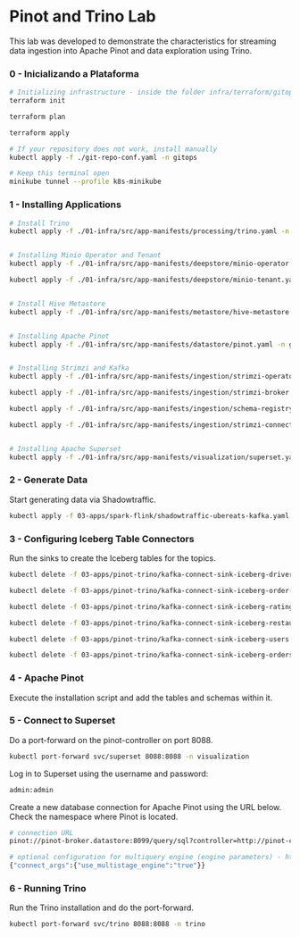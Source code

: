 # Pinot and Trino Lab


This lab was developed to demonstrate the characteristics for streaming data ingestion into Apache Pinot and data exploration using Trino.


### 0 - Inicializando a Plataforma


```sh
# Initializing infrastructure - inside the folder infra/terraform/gitops/argocd
terraform init

terraform plan

terraform apply

# If your repository does not work, install manually
kubectl apply -f ./git-repo-conf.yaml -n gitops

# Keep this terminal open
minikube tunnel --profile k8s-minikube
```



### 1 - Installing Applications

```sh
# Install Trino
kubectl apply -f ./01-infra/src/app-manifests/processing/trino.yaml -n gitops


# Installing Minio Operator and Tenant
kubectl apply -f ./01-infra/src/app-manifests/deepstore/minio-operator.yaml -n gitops

kubectl apply -f ./01-infra/src/app-manifests/deepstore/minio-tenant.yaml -n gitops


# Install Hive Metastore
kubectl apply -f ./01-infra/src/app-manifests/metastore/hive-metastore.yaml -n gitops


# Installing Apache Pinot
kubectl apply -f ./01-infra/src/app-manifests/datastore/pinot.yaml -n gitops


# Installing Strimzi and Kafka
kubectl apply -f ./01-infra/src/app-manifests/ingestion/strimzi-operator.yaml -n gitops

kubectl apply -f ./01-infra/src/app-manifests/ingestion/strimzi-broker.yaml -n gitops

kubectl apply -f ./01-infra/src/app-manifests/ingestion/schema-registry.yaml -n gitops

kubectl apply -f ./01-infra/src/app-manifests/ingestion/strimzi-connect.yaml -n gitops


# Installing Apache Superset
kubectl apply -f ./01-infra/src/app-manifests/visualization/superset.yaml -n gitops

```



### 2 - Generate Data

Start generating data via Shadowtraffic.

```sh
kubectl apply -f 03-apps/spark-flink/shadowtraffic-ubereats-kafka.yaml -n ingestion
```



### 3 - Configuring Iceberg Table Connectors

Run the sinks to create the Iceberg tables for the topics.

```sh
kubectl delete -f 03-apps/pinot-trino/kafka-connect-sink-iceberg-drivers.yaml -n ingestion

kubectl delete -f 03-apps/pinot-trino/kafka-connect-sink-iceberg-order-status.yaml -n ingestion

kubectl delete -f 03-apps/pinot-trino/kafka-connect-sink-iceberg-ratings.yaml -n ingestion

kubectl delete -f 03-apps/pinot-trino/kafka-connect-sink-iceberg-restaurants.yaml -n ingestion

kubectl delete -f 03-apps/pinot-trino/kafka-connect-sink-iceberg-users.yaml -n ingestion

kubectl delete -f 03-apps/pinot-trino/kafka-connect-sink-iceberg-orders.yaml -n ingestion
```



### 4 - Apache Pinot

Execute the installation script and add the tables and schemas within it.



### 5 - Connect to Superset

Do a port-forward on the pinot-controller on port 8088.

```sh
kubectl port-forward svc/superset 8088:8088 -n visualization
```


Log in to Superset using the username and password:

```sh
admin:admin
```


Create a new database connection for Apache Pinot using the URL below. Check the namespace where Pinot is located.

```sh
# connection URL
pinot://pinot-broker.datastore:8099/query/sql?controller=http://pinot-controller.datastore:9000

# optional configuration for multiquery engine (engine parameters) - https://superset.apache.org/docs/configuration/databases/#apache-pinot
{"connect_args":{"use_multistage_engine":"true"}}
```

### 6 - Running Trino

Run the Trino installation and do the port-forward.

```sh
kubectl port-forward svc/trino 8088:8088 -n trino
```